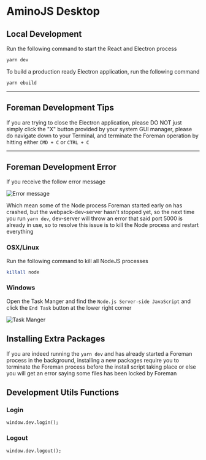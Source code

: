 # AminoJS Desktop

## Local Development
Run the following command to start the React and Electron process
```bash
yarn dev
```
To build a production ready Electron application, run the following command
```bash
yarn ebuild
```

---

## Foreman Development Tips

If you are trying to close the Electron application, please DO NOT just simply click the "X" button provided by your system GUI manager, please do navigate down to your Terminal, and terminate the Foreman operation by hitting either `CMD + C` or `CTRL + C`

---

## Foreman Development Error
If you receive the follow error message

![Error message](https://i.imgur.com/r6FOg6u.png)

Which mean some of the Node process Foreman started early on has crashed, but the webpack-dev-server hasn't stopped yet, so the next time you run `yarn dev`, dev-server will throw an error that said port 5000 is already in use, so to resolve this issue is to kill the Node process and restart everything

### OSX/Linux
Run the following command to kill all NodeJS processes
```bash
killall node
```

### Windows
Open the Task Manger and find the `Node.js Server-side JavaScript` and click the `End Task` button at the lower right corner

![Task Manger](https://i.imgur.com/857F9qk.png)

## Installing Extra Packages

If you are indeed running the `yarn dev` and has already started a Foreman process in the background, installing a new packages require you to terminate the Foreman process before the install script taking place or else you will get an error saying some files has been locked by Foreman

## Development Utils Functions

### Login
```
window.dev.login();
```

### Logout
```
window.dev.logout();
```